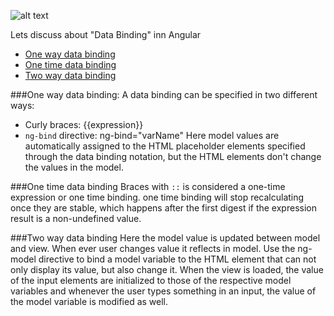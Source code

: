 

![alt text](https://docs.angularjs.org/img/Two_Way_Data_Binding.png "data binding")

Lets discuss about "Data Binding" inn Angular

* <a href="/slidedeck/#6. View-Models-and-Data-Binding/4. One-way Binding" target="_blank">One way data binding</a>
* <a href="/slidedeck/#6. View-Models-and-Data-Binding/3. One-time Binding" target="_blank">One time data binding</a>
* <a href="/slidedeck/#6. View-Models-and-Data-Binding/5. Two-way Binding" target="_blank">Two way data binding</a>

###One way data binding:
A data binding can be specified in two different ways:
* Curly braces: {{expression}}
* `ng-bind` directive: ng-bind="varName"
Here model values are automatically assigned to the HTML placeholder elements specified through the data binding notation, but the HTML elements don't change the values in the model.

###One time data binding
Braces with  `::` is considered a one-time expression or one time binding.
one time binding will stop recalculating once they are stable, which happens after the first digest if the expression result is a non-undefined value.

###Two way data binding
Here the model value is updated between model and view. When ever user changes value it reflects in model.
Use the ng-model directive to bind a model variable to the HTML element that can not only display its value, but also change it.
When the view is loaded, the value of the input elements are initialized to those of the respective model variables and whenever the user types something in an input, the value of the model variable is modified as well.



